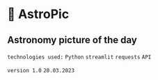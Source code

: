 # 🌟 AstroPic
## Astronomy picture of the day

`technologies used:`
`Python`
`streamlit`
`requests`
`API`

`version 1.0`
`20.03.2023`
